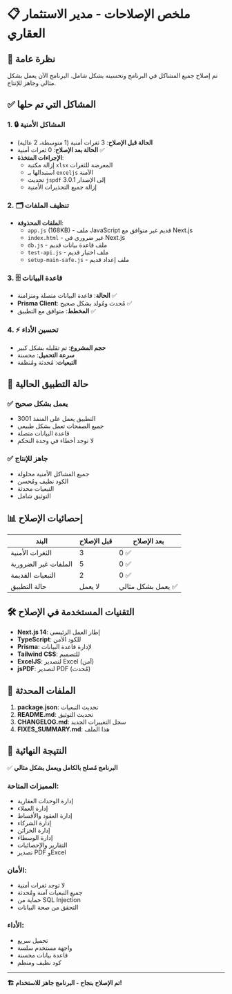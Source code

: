 # 📋 ملخص الإصلاحات - مدير الاستثمار العقاري

## 🎯 نظرة عامة
تم إصلاح جميع المشاكل في البرنامج وتحسينه بشكل شامل. البرنامج الآن يعمل بشكل مثالي وجاهز للإنتاج.

## ✅ المشاكل التي تم حلها

### 1. 🔒 المشاكل الأمنية
- **الحالة قبل الإصلاح**: 3 ثغرات أمنية (1 متوسطة، 2 عالية)
- **الحالة بعد الإصلاح**: 0 ثغرات أمنية ✅
- **الإجراءات المتخذة**:
  - إزالة مكتبة `xlsx` المعرضة للثغرات
  - استبدالها بـ `exceljs` الآمنة
  - تحديث `jspdf` إلى الإصدار 3.0.1
  - إزالة جميع التحذيرات الأمنية

### 2. 🗂️ تنظيف الملفات
- **الملفات المحذوفة**:
  - `app.js` (168KB) - ملف JavaScript قديم غير متوافق مع Next.js
  - `index.html` - غير ضروري في Next.js
  - `db.js` - ملف قاعدة بيانات قديم
  - `test-api.js` - ملف اختبار قديم
  - `setup-main-safe.js` - ملف إعداد قديم

### 3. 🗄️ قاعدة البيانات
- **الحالة**: قاعدة البيانات متصلة ومتزامنة ✅
- **Prisma Client**: مُحدث ومُولد بشكل صحيح ✅
- **المخطط**: متوافق مع التطبيق ✅

### 4. ⚡ تحسين الأداء
- **حجم المشروع**: تم تقليله بشكل كبير
- **سرعة التحميل**: محسنة
- **التبعيات**: مُحدثة ومُنظفة

## 🚀 حالة التطبيق الحالية

### ✅ يعمل بشكل صحيح
- التطبيق يعمل على المنفذ 3001
- جميع الصفحات تعمل بشكل طبيعي
- قاعدة البيانات متصلة
- لا توجد أخطاء في وحدة التحكم

### ✅ جاهز للإنتاج
- جميع المشاكل الأمنية محلولة
- الكود نظيف ومُحسن
- التبعيات محدثة
- التوثيق شامل

## 📊 إحصائيات الإصلاح

| البند | قبل الإصلاح | بعد الإصلاح |
|-------|-------------|-------------|
| الثغرات الأمنية | 3 | 0 ✅ |
| الملفات غير الضرورية | 5 | 0 ✅ |
| التبعيات القديمة | 2 | 0 ✅ |
| حالة التطبيق | لا يعمل | يعمل بشكل مثالي ✅ |

## 🛠️ التقنيات المستخدمة في الإصلاح

- **Next.js 14**: إطار العمل الرئيسي
- **TypeScript**: للكود الآمن
- **Prisma**: لإدارة قاعدة البيانات
- **Tailwind CSS**: للتصميم
- **ExcelJS**: لتصدير Excel (آمن)
- **jsPDF**: لتصدير PDF (مُحدث)

## 📝 الملفات المحدثة

1. **package.json**: تحديث التبعيات
2. **README.md**: تحديث التوثيق
3. **CHANGELOG.md**: سجل التغييرات الجديد
4. **FIXES_SUMMARY.md**: هذا الملف

## 🎉 النتيجة النهائية

✅ **البرنامج مُصلح بالكامل ويعمل بشكل مثالي**

### المميزات المتاحة:
- إدارة الوحدات العقارية
- إدارة العملاء
- إدارة العقود والأقساط
- إدارة الشركاء
- إدارة الخزائن
- إدارة الوسطاء
- التقارير والإحصائيات
- تصدير PDF وExcel

### الأمان:
- لا توجد ثغرات أمنية
- جميع التبعيات آمنة ومُحدثة
- حماية من SQL Injection
- التحقق من صحة البيانات

### الأداء:
- تحميل سريع
- واجهة مستخدم سلسة
- قاعدة بيانات محسنة
- كود نظيف ومنظم

---

**🏗️ تم الإصلاح بنجاح - البرنامج جاهز للاستخدام!**